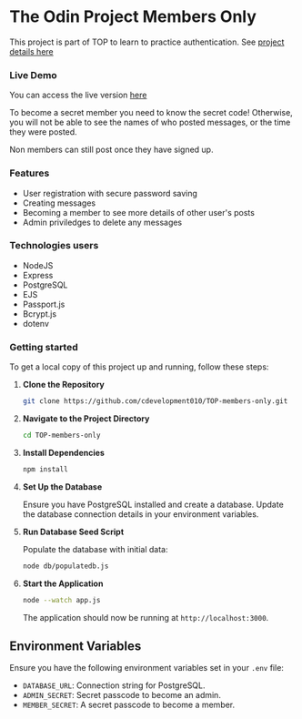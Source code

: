 # The Odin Project Members Only

This project is part of TOP to learn to practice authentication. See [project details here](https://www.theodinproject.com/lessons/node-path-nodejs-members-only)


### Live Demo
You can access the live version [here](https://top-members-only-purple-glitter-9186.fly.dev/)

To become a secret member you need to know the secret code! Otherwise, you will not be able to see the names of who posted messages, or the time they were posted. 

Non members can still post once they have signed up. 

### Features

- User registration with secure password saving
- Creating messages
- Becoming a member to see more details of other user's posts
- Admin priviledges to delete any messages

### Technologies users
- NodeJS
- Express
- PostgreSQL
- EJS
- Passport.js
- Bcrypt.js
- dotenv

### Getting started

To get a local copy of this project up and running, follow these steps:

1. **Clone the Repository**

   ```bash
   git clone https://github.com/cdevelopment010/TOP-members-only.git
   ```

2. **Navigate to the Project Directory**

   ```bash
   cd TOP-members-only
   ```

3. **Install Dependencies**

   ```bash
   npm install
   ```

4. **Set Up the Database**

   Ensure you have PostgreSQL installed and create a database. Update the database connection details in your environment variables.

5. **Run Database Seed Script**

   Populate the database with initial data:

   ```bash
   node db/populatedb.js
   ```

6. **Start the Application**

   ```bash
   node --watch app.js 
   ```

   The application should now be running at `http://localhost:3000`.

## Environment Variables

Ensure you have the following environment variables set in your `.env` file:

- `DATABASE_URL`: Connection string for PostgreSQL.
- `ADMIN_SECRET`: Secret passcode to become an admin.
- `MEMBER_SECRET`: A secret passcode to become a member.